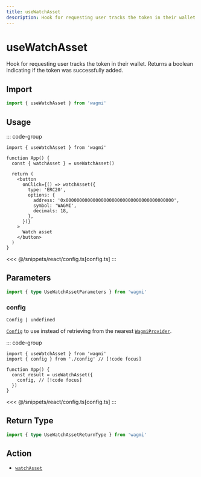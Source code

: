 ```yaml
---
title: useWatchAsset
description: Hook for requesting user tracks the token in their wallet. Returns a boolean indicating if the token was successfully added.
---
```


<script setup>
const packageName = 'wagmi'
const actionName = 'watchAsset'
const typeName = 'WatchAsset'
const mutate = 'watchAsset'
const TData = 'WatchAssetData'
const TError = 'WatchAssetErrorType'
const TVariables = 'WatchAssetVariables'
</script>

# useWatchAsset

Hook for requesting user tracks the token in their wallet. Returns a boolean indicating if the token was successfully added.

## Import

```ts
import { useWatchAsset } from 'wagmi'
```

## Usage

::: code-group
```tsx [index.tsx]
import { useWatchAsset } from 'wagmi'

function App() {
  const { watchAsset } = useWatchAsset()

  return (
    <button
      onClick={() => watchAsset({
        type: 'ERC20',
        options: {
          address: '0x0000000000000000000000000000000000000000',
          symbol: 'WAGMI',
          decimals: 18,
        },
      })}
    >
      Watch asset
    </button>
  )
}
```
<<< @/snippets/react/config.ts[config.ts]
:::

## Parameters

```ts
import { type UseWatchAssetParameters } from 'wagmi'
```

### config

`Config | undefined`

[`Config`](/react/api/createConfig#config) to use instead of retrieving from the nearest [`WagmiProvider`](/react/api/WagmiProvider).

::: code-group
```tsx [index.tsx]
import { useWatchAsset } from 'wagmi'
import { config } from './config' // [!code focus]

function App() {
  const result = useWatchAsset({
    config, // [!code focus]
  })
}
```
<<< @/snippets/react/config.ts[config.ts]
:::

<!--@include: @shared/mutation-options.md-->

## Return Type

```ts
import { type UseWatchAssetReturnType } from 'wagmi'
```

<!--@include: @shared/mutation-result.md-->

<!--@include: @shared/mutation-imports.md-->

## Action

- [`watchAsset`](/core/api/actions/watchAsset)
